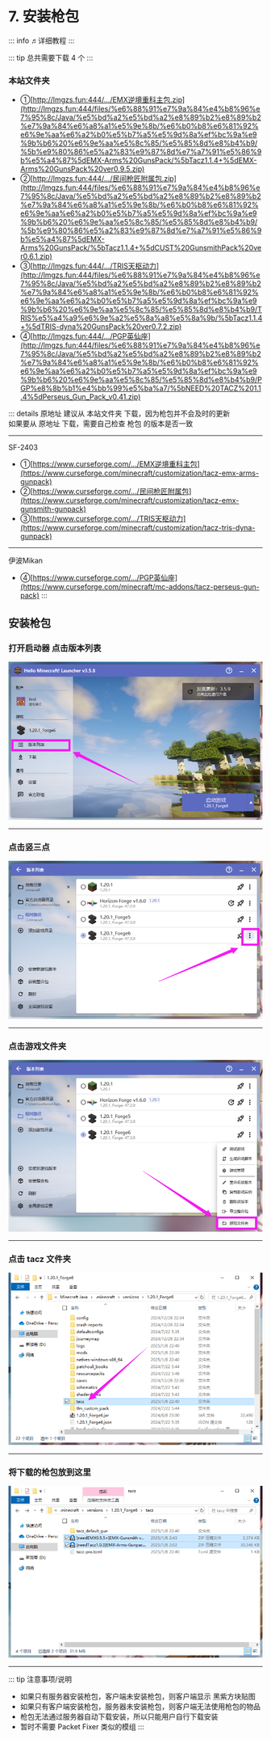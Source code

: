 # 7. 安装枪包

::: info ♬详细教程
:::

::: tip 总共需要下载 4 个
:::





### 本站文件夹
- ①[http://lmgzs.fun:444/.../EMX逆境重科主包.zip](http://lmgzs.fun:444/files/%e6%88%91%e7%9a%84%e4%b8%96%e7%95%8c/Java/%e5%bd%a2%e5%bd%a2%e8%89%b2%e8%89%b2%e7%9a%84%e6%a8%a1%e5%9e%8b/%e6%b0%b8%e6%81%92%e6%9e%aa%e6%a2%b0%e5%b7%a5%e5%9d%8a%ef%bc%9a%e9%9b%b6%20%e6%9e%aa%e5%8c%85/%e5%85%8d%e8%b4%b9/%5b%e9%80%86%e5%a2%83%e9%87%8d%e7%a7%91%e5%86%9b%e5%a4%87%5dEMX-Arms%20GunsPack/%5bTacz1.1.4+%5dEMX-Arms%20GunsPack%20ver0.9.5.zip)
- ②[http://lmgzs.fun:444/.../民间枪匠附属包.zip](http://lmgzs.fun:444/files/%e6%88%91%e7%9a%84%e4%b8%96%e7%95%8c/Java/%e5%bd%a2%e5%bd%a2%e8%89%b2%e8%89%b2%e7%9a%84%e6%a8%a1%e5%9e%8b/%e6%b0%b8%e6%81%92%e6%9e%aa%e6%a2%b0%e5%b7%a5%e5%9d%8a%ef%bc%9a%e9%9b%b6%20%e6%9e%aa%e5%8c%85/%e5%85%8d%e8%b4%b9/%5b%e9%80%86%e5%a2%83%e9%87%8d%e7%a7%91%e5%86%9b%e5%a4%87%5dEMX-Arms%20GunsPack/%5bTacz1.1.4+%5dCUST%20GunsmithPack%20ver0.6.1.zip)
- ③[http://lmgzs.fun:444/.../TRIS天枢动力](http://lmgzs.fun:444/files/%e6%88%91%e7%9a%84%e4%b8%96%e7%95%8c/Java/%e5%bd%a2%e5%bd%a2%e8%89%b2%e8%89%b2%e7%9a%84%e6%a8%a1%e5%9e%8b/%e6%b0%b8%e6%81%92%e6%9e%aa%e6%a2%b0%e5%b7%a5%e5%9d%8a%ef%bc%9a%e9%9b%b6%20%e6%9e%aa%e5%8c%85/%e5%85%8d%e8%b4%b9/TRIS%e5%a4%a9%e6%9e%a2%e5%8a%a8%e5%8a%9b/%5bTacz1.1.4+%5dTRIS-dyna%20GunsPack%20ver0.7.2.zip)
- ④[http://lmgzs.fun:444/.../PGP英仙座](http://lmgzs.fun:444/files/%e6%88%91%e7%9a%84%e4%b8%96%e7%95%8c/Java/%e5%bd%a2%e5%bd%a2%e8%89%b2%e8%89%b2%e7%9a%84%e6%a8%a1%e5%9e%8b/%e6%b0%b8%e6%81%92%e6%9e%aa%e6%a2%b0%e5%b7%a5%e5%9d%8a%ef%bc%9a%e9%9b%b6%20%e6%9e%aa%e5%8c%85/%e5%85%8d%e8%b4%b9/PGP%e8%8b%b1%e4%bb%99%e5%ba%a7/%5bNEED%20TACZ%201.1.4%5dPerseus_Gun_Pack_v0.41.zip)


::: details 原地址
建议从 本站文件夹 下载，因为枪包并不会及时的更新
<br>
如果要从 原地址 下载，需要自己检查 枪包 的版本是否一致

---
SF-2403
- ①[https://www.curseforge.com/.../EMX逆境重科主包](https://www.curseforge.com/minecraft/customization/tacz-emx-arms-gunpack)
- ②[https://www.curseforge.com/.../民间枪匠附属包](https://www.curseforge.com/minecraft/customization/tacz-emx-gunsmith-gunpack)
- ③[https://www.curseforge.com/.../TRIS天枢动力](https://www.curseforge.com/minecraft/customization/tacz-tris-dyna-gunpack)

---
伊波Mikan
- ④[https://www.curseforge.com/.../PGP英仙座](https://www.curseforge.com/minecraft/mc-addons/tacz-perseus-gun-pack)
:::





## 安装枪包

### 打开启动器 点击版本列表
![图片](./images/安装枪包/安装枪包__1.png)

---

### 点击竖三点
![图片](./images/安装枪包/安装枪包__2.png)

---

### 点击游戏文件夹
![图片](./images/安装枪包/安装枪包__3.png)

---

### 点击 tacz 文件夹
![图片](./images/安装枪包/安装枪包__4.png)

---

### 将下载的枪包放到这里
![图片](./images/安装枪包/安装枪包__5.png)

---

::: tip 注意事项/说明
- 如果只有服务器安装枪包，客户端未安装枪包，则客户端显示 黑紫方块贴图
- 如果只有客户端安装枪包，服务器未安装枪包，则客户端无法使用枪包的物品
- 枪包无法通过服务器自动下载安装，所以只能用户自行下载安装
- 暂时不需要 Packet Fixer 类似的模组
:::